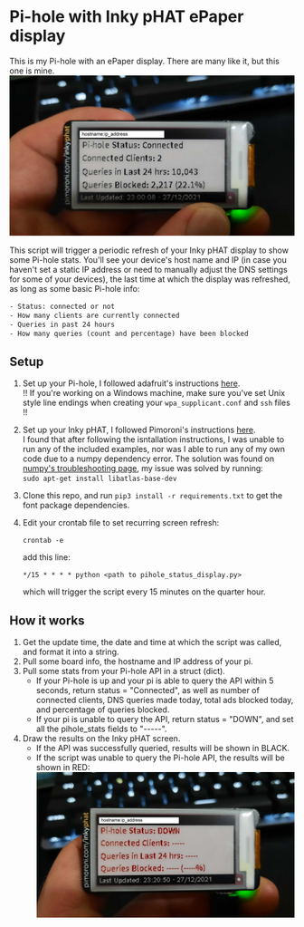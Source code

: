 # Pi-hole with Inky pHAT ePaper display

This is my Pi-hole with an ePaper display. There are many like it, but this one is mine.\
![ ](images/display_connected.jpg)


This script will trigger a periodic refresh of your Inky pHAT display to show some Pi-hole
stats. You'll see your device's host name and IP (in case you haven't set a static IP address
or need to manually adjust the DNS settings for some of your devices), the last time at which
the display was refreshed, as long as some basic Pi-hole info:

    - Status: connected or not
    - How many clients are currently connected
    - Queries in past 24 hours
    - How many queries (count and percentage) have been blocked

## Setup
1. Set up your Pi-hole, I followed adafruit's instructions [here](https://learn.adafruit.com/pi-hole-ad-blocker-with-pi-zero-w/install-pi-hole).\
   !! If you're working on a Windows machine, make sure you've set Unix style line endings
   when creating your `wpa_supplicant.conf` and `ssh` files !!
2. Set up your Inky pHAT, I followed Pimoroni's instructions [here](https://learn.pimoroni.com/article/getting-started-with-inky-phat).\
   I found that after following the isntallation instructions, I was unable to 
   run any of the included examples, nor was I able to run any of my own code due to
   a numpy dependency error. The solution was found on 
   [numpy's troubleshooting page](https://numpy.org/devdocs/user/troubleshooting-importerror.html), my issue was solved by running:\
   `sudo apt-get install libatlas-base-dev`
3. Clone this repo, and run `pip3 install -r requirements.txt` to get the font package
   dependencies.
4. Edit your crontab file to set recurring screen refresh:

    ```
    crontab -e
    ```
    add this line:
    ```
    */15 * * * * python <path to pihole_status_display.py>
    ```
    which will trigger the script every 15 minutes on the quarter hour.

## How it works
1. Get the update time, the date and time at which the script was called, and format it
   into a string. 
2. Pull some board info, the hostname and IP address of your pi.
3. Pull some stats from your Pi-hole API in a struct (dict).
    - If your Pi-hole is up and your pi is able to query the API within 5
      seconds, return status = "Connected", as well as number of connected
      clients, DNS queries made today, total ads blocked today, and percentage
      of queries blocked.
    - If your pi is unable to query the API, return status = "DOWN", and set all
      the pihole_stats fields to "-----".
4. Draw the results on the Inky pHAT screen.
    - If the API was successfully queried, results will be shown in BLACK.
    - If the script was unable to query the Pi-hole API, the results will
      be shown in RED:\
      ![ ](images/display_down.jpg)
